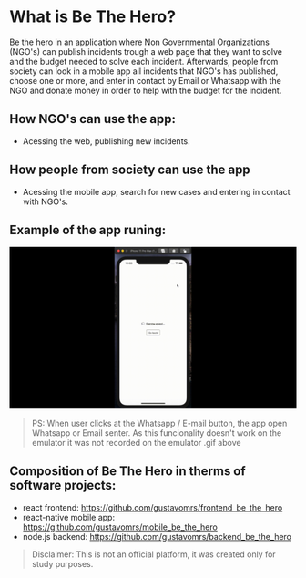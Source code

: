 # What is Be The Hero?

Be the hero in an application where Non Governmental Organizations (NGO's) can publish incidents trough a web page that they want to solve and the budget needed to solve each incident. Afterwards, people from society can look in a mobile app all incidents that NGO's has published, choose one or more, and enter in contact by Email or Whatsapp with the NGO and donate money in order to help with the budget for the incident.

## How NGO's can use the app:

- Acessing the web, publishing new incidents.

## How people from society can use the app

- Acessing the mobile app, search for new cases and entering in contact with NGO's.



## Example of the app runing:

![User from society looking at incidents](demo/user_side.gif)


> PS: When user clicks at the Whatsapp / E-mail button, the app open Whatsapp or Email senter. As this funcionality doesn't work on the emulator it was not recorded on the emulator .gif above


## Composition of Be The Hero in therms of software projects:

- react frontend: https://github.com/gustavomrs/frontend_be_the_hero
- react-native mobile app: https://github.com/gustavomrs/mobile_be_the_hero
- node.js backend: https://github.com/gustavomrs/backend_be_the_hero


> Disclaimer: This is not an official platform, it was created only for study purposes.

